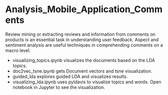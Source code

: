 # Analysis_Mobile_Application_Comments
Review mining or extracting reviews and information from comments on products is an essential task in understanding user feedback. Aspect and sentiment analysis are useful techniques in comprehending comments on a macro level.
* visualizing_topics.ipynb visualizes the documents based on the LDA topics.
* doc2vec_tsne.ipynb gets Document vectors and tsne visualization.
* guided_lda explores guided LDA and visualizes results.
* visualizing_lda.ipynb uses pyldavis to visualize topics and words. Open notebook in Jupyter to see the visualization.
